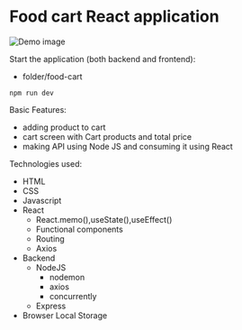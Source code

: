 # Food cart React application


<img src="https://github.com/ahmadrazach/Javascript-Challanges/blob/main/food-cart/React%20App.gif" alt="Demo image"/>

Start the application (both backend and frontend):


- folder/food-cart
```
npm run dev
```

Basic Features:
 
- adding product to cart
- cart screen with Cart products and total price 
- making API using Node JS and consuming it using React 

Technologies used:

- HTML
- CSS
- Javascript
- React
    - React.memo(),useState(),useEffect()
    - Functional components
    - Routing
    - Axios
- Backend
    - NodeJS
        - nodemon
        - axios
        - concurrently
    - Express
- Browser Local Storage